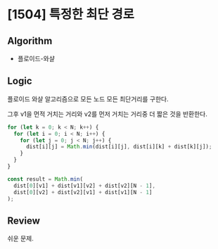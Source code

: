 # [1504] 특정한 최단 경로

## Algorithm

- 플로이드-와샬

## Logic

플로이드 와샬 알고리즘으로 모든 노드 모든 최단거리를 구한다.

그후 v1을 먼적 거치는 거리와 v2를 먼저 거치는 거리중 더 짧은 것을 반환한다.

```js
for (let k = 0; k < N; k++) {
  for (let i = 0; i < N; i++) {
    for (let j = 0; j < N; j++) {
      dist[i][j] = Math.min(dist[i][j], dist[i][k] + dist[k][j]);
    }
  }
}

const result = Math.min(
  dist[0][v1] + dist[v1][v2] + dist[v2][N - 1],
  dist[0][v2] + dist[v2][v1] + dist[v1][N - 1]
);
```

## Review
쉬운 문제.
